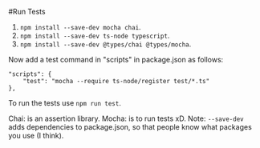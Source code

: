 #Run Tests

1. `npm install --save-dev mocha chai`.
1. `npm install --save-dev ts-node typescript`.
1. `npm install --save-dev @types/chai @types/mocha`.

Now add a test command in "scripts" in package.json as follows:
```
"scripts": {
    "test": "mocha --require ts-node/register test/*.ts"
},
```
To run the tests use `npm run test`.

Chai: is an assertion library.
Mocha: is to run tests xD.
Note: `--save-dev` adds dependencies to package.json, so that people know what packages you use (I think).